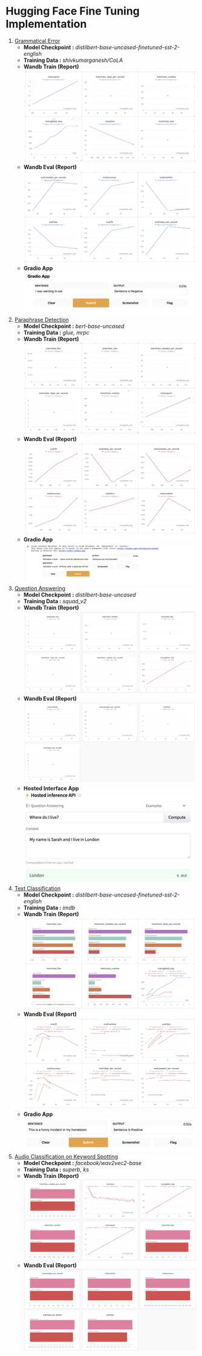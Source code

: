 # Hugging Face Fine Tuning Implementation

1. [Grammatical Error](https://github.com/shivkumarganesh/Advance-Deep-Learning/blob/main/Assignment%203/Hugging_Face_Grammatical_Error_ipynb.ipynb)
	-	**Model Checkpoint :** *distilbert-base-uncased-finetuned-sst-2-english*
	-	**Training Data :** *shivkumarganesh/CoLA*
	-	**Wandb Train (Report)**
		![enter image description here](https://raw.githubusercontent.com/shivkumarganesh/Advance-Deep-Learning/main/Assignment%203/images/GrammaticalError/train.png)
	-	**Wandb Eval (Report)**
		![enter image description here](https://raw.githubusercontent.com/shivkumarganesh/Advance-Deep-Learning/main/Assignment%203/images/GrammaticalError/eval.png)
	-	**Gradio App**
		![enter image description here](https://raw.githubusercontent.com/shivkumarganesh/Advance-Deep-Learning/main/Assignment%203/images/GrammaticalError/gradio.png)
2. [Paraphrase Detection](https://github.com/shivkumarganesh/Advance-Deep-Learning/blob/main/Assignment%203/Hugging_Faces_Paraphrase_Detection.ipynb)
	-	**Model Checkpoint :** *bert-base-uncased*
	-	**Training Data :** *glue, mrpc*
	-	**Wandb Train (Report)**
		![enter image description here](https://raw.githubusercontent.com/shivkumarganesh/Advance-Deep-Learning/main/Assignment%203/images/ParapharseDetection/train.png)
	-	**Wandb Eval (Report)**
		![enter image description here](https://raw.githubusercontent.com/shivkumarganesh/Advance-Deep-Learning/main/Assignment%203/images/ParapharseDetection/eval.png)
	-	**Gradio App**
		![enter image description here](https://raw.githubusercontent.com/shivkumarganesh/Advance-Deep-Learning/main/Assignment%203/images/ParapharseDetection/gradio.png)
3. [Question Answering](https://github.com/shivkumarganesh/Advance-Deep-Learning/blob/main/Assignment%203/Hugging_Faces_Question_Answering.ipynb)
	-	**Model Checkpoint :** *distilbert-base-uncased*
	-	**Training Data :** *squad_v2*
	-	**Wandb Train (Report)**
		![enter image description here](https://raw.githubusercontent.com/shivkumarganesh/Advance-Deep-Learning/main/Assignment%203/images/QNA/train.png)
	-	**Wandb Eval (Report)**
		![enter image description here](https://raw.githubusercontent.com/shivkumarganesh/Advance-Deep-Learning/main/Assignment%203/images/QNA/eval.png)
	-	**Hosted Interface App**
		![enter image description here](https://raw.githubusercontent.com/shivkumarganesh/Advance-Deep-Learning/main/Assignment%203/images/QNA/hostedInterface.png)
4. [Text Classification](https://github.com/shivkumarganesh/Advance-Deep-Learning/blob/main/Assignment%203/Hugging_Faces_Text_Classification.ipynb)
	-	**Model Checkpoint :** *distilbert-base-uncased-finetuned-sst-2-english*
	-	**Training Data :** *imdb*
	-	**Wandb Train (Report)**
		![enter image description here](https://raw.githubusercontent.com/shivkumarganesh/Advance-Deep-Learning/main/Assignment%203/images/TextClassification/train.png)
	-	**Wandb Eval (Report)**
		![enter image description here](https://raw.githubusercontent.com/shivkumarganesh/Advance-Deep-Learning/main/Assignment%203/images/TextClassification/eval.png)
	-	**Gradio App**
		![enter image description here](https://raw.githubusercontent.com/shivkumarganesh/Advance-Deep-Learning/main/Assignment%203/images/TextClassification/gradio.png)
5. [Audio Classification on Keyword Spotting](https://github.com/shivkumarganesh/Advance-Deep-Learning/blob/main/Assignment%203/Hugging_Face_Audio_Classification_on_Keyword_Spotting.ipynb)
	-	**Model Checkpoint :** *facebook/wav2vec2-base*
	-	**Training Data :** *superb, ks*
	-	**Wandb Train (Report)**	![enter image description here](https://raw.githubusercontent.com/shivkumarganesh/Advance-Deep-Learning/main/Assignment%203/images/Wave2VEC/train.png)
	-	**Wandb Eval (Report)**
		![enter image description here](https://raw.githubusercontent.com/shivkumarganesh/Advance-Deep-Learning/main/Assignment%203/images/Wave2VEC/eval.png)
